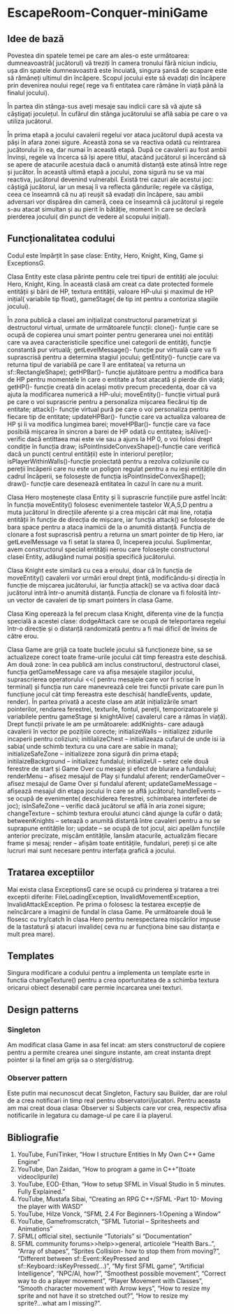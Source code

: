 # EscapeRoom-Conquer-miniGame
## Idee de bază

Povestea din spatele temei pe care am ales-o este următoarea: dumneavoastră( jucătorul) vă treziți în camera tronului fără niciun indiciu, ușa din spatele dumneavoastră este încuiată, singura șansă de scapare este să rămâneți ultimul din încăpere. Scopul jocului este să evadați din încăpere prin devenirea noului rege( rege va fi entitatea care rămâne în viață până la finalul jocului).

În partea din stânga-sus aveți mesaje sau indicii care să vă ajute să câștigați joculețul. În cufărul din stânga jucătorului se află sabia pe care o va utiliza jucătorul. 

În prima etapă a jocului cavalerii regelui vor ataca jucătorul după acesta va păși în afara zonei sigure. Această zona se va reactiva odată cu reintrarea jucătorului în ea, dar numai în această etapă. După ce cavalerii au fost ambii învinși, regele va încerca să își apere titlul, atacând jucătorul și încercând să se apere de atacurile acestuia dacă o anumită distanță este atinsă între rege și jucător. În această ultimă etapă a jocului, zona sigură nu se va mai reactiva, jucătorul devenind vulnerabil.
Există trei cazuri ale acestui joc: câștigă jucătorul, iar un mesaj îi va reflecta gândurile; regele va câștiga, ceea ce înseamnă că nu ați reușit să evadați din încăpere, sau ambii adversari vor dispărea din cameră, ceea ce înseamnă că jucătorul și regele s-au atacat simultan și au pierit în bătăție, moment în care se declară pierderea jocului( din punct de vedere al scopului inițial).

## Funcționalitatea codului
Codul este împărțit în șase clase: Entity, Hero, Knight, King, Game și ExceptionsG.

Clasa Entity este clasa părinte pentru cele trei tipuri de entități ale jocului: Hero, Knight, King. În această clasă am creat  ca date protected formele entității și bării de HP, textura entității, valoare HP-ului și maximul de HP inițial( variabile tip float), gameStage( de tip int pentru a contoriza stagiile jocului).

În zona publică a clasei am inițializat constructorul parametrizat și destructorul virtual, urmate de următoarele funcții: clone()- funție care se ocupă de copierea unui smart pointer pentru generarea unei noi entități care va avea caracteristicile specifice unei categorii de entități, funcție constantă pur virtuală; getLevelMessage()- funcție pur virtuală care va fi suprascrisă pentru a determina stagiul jocului; getEntity()- funcție care va returna tipul de variabilă pe care îl are entitatea( va returna un sf::RectangleShape); getHPBar()- funcție ajutătoare pentru a modifica bara de HP pentru momentele în care o entitate a fost atacată și pierde din viață; getHP()- funcție creată din același motiv precum precedenta, doar că va ajuta la modificarea numerică a HP-ului; moveEntity()- funcție virtual pură pe care o voi suprascrie pentru a personaliza mișcarea fiecărui tip de entitate; attack()- funcție virtual pură pe care o voi personaliza pentru fiecare tip de entitate; updateHPBar()- funcție care va actualiza valoarea de HP și îi va modifica lungimea barei; moveHPBar()- funcție care va face posibilă mișcarea în sincron a barei de HP odată cu entitatea; isAlive()- verific dacă entittaea mai este vie sau a ajuns la HP 0, o voi folosi drept condiție în funcția draw; isPointInsideConvexShape()-funcție care verifică dacă un punct( centrul entității) este în interiorul pereților; isPlayerWithinWalls()-funcție proiectată pentru a rezolva coliziunile cu pereții încăperii care nu este un poligon regulat pentru a nu ieși entitățile din cadrul încăperii, se folosește de funcția isPointInsideConvexShape(); draw()- funcție care desenează entitatea în cazul în care nu a murit.

Clasa Hero moștenește clasa Entity și îi suprascrie funcțiile pure astfel încât: în funcția moveEntity() folosesc evenimentele tastelor W,A,S,D pentru a muta jucătorul în direcțiile aferente și a crea mișcări cât mai line, rotația entității în funcție de direcția de mișcare, iar funcția attack() se folosește de bara space pentru a ataca inamicii de la o anumită distanță. Funcția de clonare a fost suprascrisă pentru a returna un smart pointer de tip Hero, iar getLevelMessage va fi setat la starea 0, începerea jocului.
Suplimentar, avem constructorul special entității nerou care folosește constructorul clasei Entity, adăugând numai posiția specifică jucătorului.

Clasa Knight este similară cu cea a eroului, doar că în funcția de moveEntity() cavalerii vor urmări eroul drept țintă, modificându-și direcția în funcție de mișcarea jucătorului, iar funcția attack() se va activa doar dacă jucătorul intră într-o anumită distanță. Funcția de clonare va fi folosită într-un vector de cavaleri de tip smart pointers în clasa Game.

Clasa King operează la fel precum clasa Knight, diferența vine de la funcția specială a acestei clase: dodgeAttack care se ocupă de teleportarea regelui într-o direcție și o distanță randomizată pentru a fi mai dificil de învins de către erou.

Clasa Game are grijă ca toate buclele jocului să funcționeze bine, sa se actualizeze corect toate frame-urile jocului cât timp fereastra este deschisă. Am două zone: în cea publică am inclus constructorul, destructorul clasei, funcția getGameMessage care va afișa mesajele stagiilor jocului, suprascrierea operatorului <<( pentru mesajele care vor fi scrise în terminal) și funcția run care manevrează cele trei funcții private care pun în funcțiune jocul cât timp fereastra este deschisă( handleEvents, update, render). 
În partea privată a aceste clase am atât inițializările smart pointerilor, rendarea ferestrei, texturile, fontul, pereții, temporizatoarele și variabilele pentru gameStage și knightAlive( cavalerul care a rămas în viață). Drept funcții private le am pe următoarele: addKnights- care adaugă cavalerii în vector pe pozițiile corecte; initializeWalls – initializez zidurile incaperii pentru coliziuni; initilalizeChest – initializeaza cufarul de unde isi ia sabia( unde schimb textura cu una care are sabie in mana); initializeSafeZone – initializeze zona sigură din prima etapă; initilaizeBackground – initializez fundalul; initializeUI – setez cele două ferestre de start și Game Over cu mesaje și efect de blurare a fundalului; renderMenu – afisez mesajul de Play și fundalul aferent; renderGameOver – afisez mesajul de Game Over și fundalul aferent;  updateGameMessage – afișează mesajul din etapa jocului în care se află jucătorul; handleEvents – se ocupă de evenimente( deschiderea ferestrei, schimbarea interfetei de joc); isInSafeZone – verific dacă jucătorul se află în aria zonei sigure; changeTexture – schimb textura eroului atunci când ajunge la cufăr o dată; betweenKnights – setează o anumită distanță între cavaleri pentru a nu se suprapune entitățile lor; update – se ocupă de tot jocul, aici apelăm funcțiile anterior precizate, mișcăm entitățile, lansăm atacurile, actualizăm fiecare frame și mesaj; render – afișăm toate entitățile, fundaluri, pereți și ce alte lucruri mai sunt necesare pentru interfața grafică a jocului.

## Tratarea exceptiilor
Mai exista clasa ExceptionsG care se ocupă cu prinderea și tratarea a trei exceptii diferite: FileLoadingException, InvalidMovementException, InvalidAttackException. Pe prima o folosesc la testarea excepție de neîncărcare a imaginii de fundal în clasa Game. Pe următoarele două le flosesc cu try/catch în clasa Hero pentru nerespectarea mișcărilor impuse de la tastatură și atacuri invalide( ceva nu ar funcționa bine sau distanța e mult prea mare).

## Templates
Singura modificare a codului pentru a implementa un template esrte in functia changeTexture() pentru a crea oportunitatea de a schimba textura oricarui obiect desenabil care permie incarcarea unei texturi.

## Design patterns
### Singleton
Am modificat clasa Game in asa fel incat: am sters constructorul de copiere pentru a permite crearea unei singure instante, am creat instanta drept pointer si la finel am grija sa o sterg/distrug.

### Observer pattern
Este putin mai necunoscut decat Singleton, Factury sau Builder, dar are rolul de a crea notificari in timp real pentru observatori/jucatori. Pentru aceasta am mai creat doua clasa: Observer si Subjects care vor crea, respectiv afisa notificarile in legatura cu damage-ul pe care il ia playerul.

## Bibliografie 

1.	YouTube, FuniTinker, “How I structure Entities In My Own C++ Game Engine”
2.	YouTube, Dan Zaidan, “How to program a game in C++”(toate videoclipurile)
3.	 YouTube, EOD-Ethan, “How to setup SFML in Visual Studio in 5 minutes. Fully Explained.”
4.	YouTube, Mustafa Sibai, “Creating an RPG C++/SFML -Part 10- Moving the player with WASD”
5.	YouTube, Hilze Vonck, “SFML 2.4 For Beginners-1:Opening a Window”
6.	YouTube, Gamefromscratch, “SFML Tutorial – Spritesheets and Animations”
7.	SFML( official site), sectiunile “Tutorials” si “Documentation”
8.	SFML community forums>>help>>general, articolele “Health Bars..”, “Array of shapes”, “Sprites Collision- how to stop them from moving?”, “Different between sf::Event::KeyPressed and sf::Keyboard::isKeyPressed(…)”, “My first SFML game”, “Artificial Intelligence”, “NPC/AI, how?”, “Smoothest possible movement”, “Correct way to do a player movement”, “Player Movement with Classes”, “Smooth character movement with Arrow keys”, “How to resize my sprite and not have it so stretched out?”, “How to resize my sprite?...what am I missing?”.
